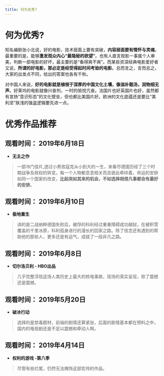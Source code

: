 ```yaml
---
title: 何为优秀?
---
```


# 何为优秀?

知名编剧张小北说，好的电影，技术层面上要有突破，**内容层面要有情怀与灵魂**，最重要的是，能够**激发观众内心“最隐秘的欲望”**。也有人直言观影一事属个人审美，判断一部电影的好坏，最主要的是“看得爽不爽”。而某些资深经典电影爱好者又说，**所谓的好电影，那必定是经受得起时间考验的电影**。总而言之，言而总之，大家的出发点不同，给出的答案也各有千秋。

对中国人来说，**好的电影就是植根于深厚的中国文化土壤，像滋补靓汤，润物细无声**。好莱坞的电影就像兴奋剂，一时的愉悦亢奋。法国片也好英国片也好，虽然都有宣扬“意识形态”的文化壁垒，但也都比美国片好。欧洲的文化底蕴还是要比“美利坚”肤浅的强盗逻辑要先进一点。

# 优秀作品推荐

## 观看时间： 2019年6月18日

- **无主之作**
> 一部冷门佳片,透过小男孩寇克从小到大的一生，来看尽德国历经了三个时期战争及政权的转变。每一个人物都息息相关而且彼此牵绊着，命运的安排如同一个国家的改变，**比起突如其来的机会，不如选择相信凡事都会有最好的安排**。

## 观看时间： 2019年6月10日

- **极地重生**
> 讲的是二战纳粹德国失败后，被俘的科利经过重重障碍成功越狱，在被积雪覆盖的千里冰原，科利孤身进行的漫长的回家之路。除了信念还有遇到的帮助他的那些人，更多还是有运气，成就了一段非凡之路。

## 观看时间： 2019年6月8日

- **切尔洛贝利 - HBO出品**
> 几乎完整浮现这场人类历史上最大的核电事故，现场的真实呈现，除了震撼还是震撼。

## 观看时间： 2019年5月20日

- **破冰行动**
> 选择的是禁毒题材，前端的剧情还算紧张，后面的剧情基本都在预料之中，国内的电视剧还是不足以震撼和牵动人啊。


## 观看时间： 2019年4月14日

-  **权利的游戏 -第八季**
> 尽管有些烂尾，仍然无法掩饰这部宏伟的作品。
